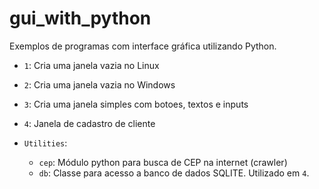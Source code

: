 # gui_with_python

Exemplos de programas com interface gráfica utilizando Python.

- `1`: Cria uma janela vazia no Linux

- `2`: Cria uma janela vazia no Windows

- `3`: Cria uma janela simples com botoes, textos e inputs

- `4`: Janela de cadastro de cliente

- `Utilities`:

  - `cep`: Módulo python para busca de CEP na internet (crawler)
  - `db`: Classe para acesso a banco de dados SQLITE. Utilizado em `4`.

